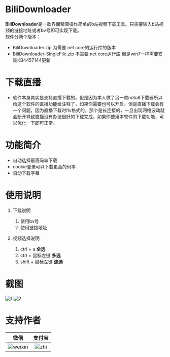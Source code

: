 # BiliDownloader
**BiliDownloader**是一款界面精简操作简单的b站视频下载工具。只需要输入b站视频的链接地址或者bv号即可实现下载。      
软件分两个版本：
  - BiliDownloader.zip 为需要.net core的运行库的版本
  - BiliDownloader-SingleFile.zip 不需要.net core运行库 但是win7一样需要安装KB4457144更新

# 下载直播
 - 软件本身其实是支持直播下载的，但是因为本人做了另一款m3u8下载器所以给这个软件的直播功能给注释了，如果你需要也可以开启，但是直播下载会有一个问题，因为直播下载时flv格式的，那个是长连接的，一旦出现网络波动就会断开导致直播没有办法很好的下载完成，如果你使用本软件的下载功能，可以优化一下即可正常。

# 功能简介
 - 自动选择最高码率下载
 - cookie登录可以下载更高的码率
 - 自动下载字幕

# 使用说明
 1. 下载说明
    1. 使用bv号
    2. 使用链接地址

 2. 视频选择说明
    1. ctrl + a **全选**
    2. ctrl + 鼠标左键 **多选**
    3. shift + 鼠标左键 **连选**


# 截图
![1](https://user-images.githubusercontent.com/39378318/190370716-7810086c-7e4c-4c22-a555-5d9593e9b068.png)
![2](https://user-images.githubusercontent.com/39378318/190370730-f8facf8c-61a2-41f1-84dd-b7ac6b4ade87.png)

# 支持作者
|微信|支付宝|
|:--:|:--:|
|![weixin](https://user-images.githubusercontent.com/39378318/190890312-ab314b1e-24e8-4237-aa24-2f49752b49ab.png)|![zhi](https://user-images.githubusercontent.com/39378318/190890316-d16156a1-88bb-487a-a7a4-664cf0a5e4da.png)|

